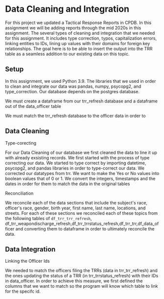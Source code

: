
# Data Cleaning and Integration

For this project we updated a Tactical Response Reports in CPDB. In this assignment we will be adding reports through the mid 2020s in this assignment. The several types of cleaning and integration that we needed for this assignment. It includes type correction, typos, capitalization errors, linking entities to IDs, lining up values with their domains for foreign key relationships. The goal here is to be able to insert the output into the TRR table as a seamless addition to our existing data on this topic.


## Setup
In this assignment, we used Python 3.9. The libraries that we used in order to clean and integrate our data was pandas, numpy, psycopg2, and type_correction. Our database depends on the postgres database.

We must create a dataframe from our trr_refresh database and a dataframe out of the data_officer table

We must match the trr_refresh database to the officer data in order to
## Data Cleaning
Type-corecting

For our Data Cleaning of our database we first cleaned the data to line it up with already exsisting records. We first started with the process of type correcting our data. We started to type correct by importing datetime, psycopg2, and pandas libraries in order to type-correct our data. We corrected our datatypes from trr. We want to make the Yes or No values into boolean values that of 0 or 1. We convert the integers, timestamps and the dates in order for them to match the data in the original tables

Reconciliation

We reconcile each of the data sections that include the subject's race, officer's race, gender, birth year, first name, last name, locations, and streets. For each of these sections we reconciled each of these topics from the following tables of ```df_trr_trr_refresh```, df_trr_weapondischarge_refresh,df_trr_trrstatus_refresh,df_trr_trr,df_data_officer and converting them to dataframe in order to ultimately reconcile the data.

## Data Integration

Linking the Officer Ids

We needed to match the officers filing the TRRs (data in trr_trr_refresh) and the ones updating the status of a TRR (in trr_trrstatus_refresh) with their IDs in data_officer. In order to achieve this measure, we first defined the columns that we want to match so the program will know which table to link for the specifc id.
